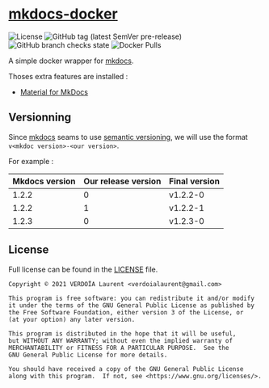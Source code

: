 # [mkdocs-docker](https://github.com/meuhlang/mkdocs-docker)

![License](https://img.shields.io/github/license/meuhlang/mkdocs-docker)
![GitHub tag (latest SemVer pre-release)](https://img.shields.io/github/v/tag/meuhlang/mkdocs-docker?include_prereleases)
![GitHub branch checks state](https://img.shields.io/github/checks-status/meuhlang/mkdocs-docker/main)
![Docker Pulls](https://img.shields.io/docker/pulls/lvjp/mkdocs)

A simple docker wrapper for [mkdocs](https://www.mkdocs.org/).

Thoses extra features are installed :

- [Material for MkDocs](https://squidfunk.github.io/mkdocs-material/)

## Versionning

Since [mkdocs](https://www.mkdocs.org/about/release-notes/) seams to use [semantic versioning](https://semver.org/),
we will use the format `v<mkdoc version>-<our version>`.

For example :

| Mkdocs version | Our release version | Final version |
|----------------|---------------------|---------------|
| 1.2.2          | 0                   | v1.2.2-0      |
| 1.2.2          | 1                   | v1.2.2-1      |
| 1.2.3          | 0                   | v1.2.3-0      |

## License

Full license can be found in the [LICENSE](LICENSE) file.

    Copyright © 2021 VERDOÏA Laurent <verdoialaurent@gmail.com>

    This program is free software: you can redistribute it and/or modify
    it under the terms of the GNU General Public License as published by
    the Free Software Foundation, either version 3 of the License, or
    (at your option) any later version.

    This program is distributed in the hope that it will be useful,
    but WITHOUT ANY WARRANTY; without even the implied warranty of
    MERCHANTABILITY or FITNESS FOR A PARTICULAR PURPOSE.  See the
    GNU General Public License for more details.

    You should have received a copy of the GNU General Public License
    along with this program.  If not, see <https://www.gnu.org/licenses/>.
